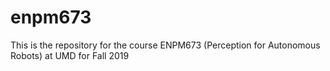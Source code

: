 # enpm673
This is the repository for the course ENPM673 (Perception for Autonomous Robots) at UMD for Fall 2019 

